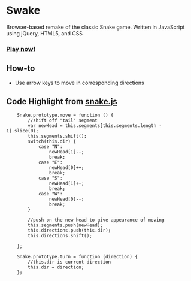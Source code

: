 # Swake

Browser-based remake of the classic Snake game. Written in JavaScript using jQuery, HTML5, and CSS

### [Play now!](http://swake.herokuapp.com/)

## How-to
* Use arrow keys to move in corresponding directions

## Code Highlight from [snake.js]
```
	Snake.prototype.move = function () {
		//shift off "tail" segment 
		var newHead = this.segments[this.segments.length - 1].slice(0);
		this.segments.shift();
		switch(this.dir) {
			case "N":
				newHead[1]--;
				break;
			case "E":
				newHead[0]++;
				break;
			case "S":
				newHead[1]++;
				break;
			case "W":
				newHead[0]--;
				break;
		}

		//push on the new head to give appearance of moving
		this.segments.push(newHead);
		this.directions.push(this.dir);
		this.directions.shift();

	};

	Snake.prototype.turn = function (direction) {
		//this.dir is current direction
		this.dir = direction;
	};
```	

[snake.js]: ./js/snake.js

